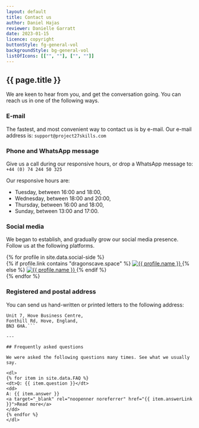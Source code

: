 ```yaml
---
layout: default
title: Contact us
author: Daniel Hajas
reviewer: Danielle Garratt
date: 2023-01-15
licence: copyright
buttonStyle: fg-general-vol
backgroundStyle: bg-general-vol
listOfIcons: [["", ""], ["", ""]]
---
```


## {{ page.title }}

We are keen to hear from you, and get the conversation going.
You can reach us in one of the following ways.

### E-mail

The fastest, and most convenient way to contact us is by e-mail.
Our e-mail address is: `support@project27skills.com`

### Phone and WhatsApp message

Give us a call during our responsive hours, or drop a WhatsApp message to: 
`+44 (0) 74 244 50 325`

Our responsive hours are:

- Tuesday, between 16:00 and 18:00,
- Wednesday, between 18:00 and 20:00,
- Thursday, between 16:00 and 18:00,
- Sunday, between 13:00 and 17:00.

### Social media

We began to establish, and gradually grow our social media presence.
Follow us at the following platforms.

<div class="row">
{% for profile in site.data.social-side %}
<div class="col">
{% if profile.link contains "dragonscave.space" %}
<a target="_blank" rel="me" href="{{ profile.link }}">
<img src="{{ profile.icon | prepend: site.baseurl }}" alt="{{ profile.name }}" class="img-follow-us-new">
</a>
{% else %}
<a target="_blank" rel="noopenner noreferrer" href="{{ profile.link }}">
<img src="{{ profile.icon | prepend: site.baseurl }}" alt="{{ profile.name }}" class="img-follow-us-new">
</a>
{% endif %}
</div>
{% endfor %}
</div>

### Registered and postal address

You can send us hand-written or printed letters to the following address:

```Project27 Consultancy Group C.I.C.,
Unit 7, Hove Business Centre,
Fonthill Rd, Hove, England,
BN3 6HA.```

---

## Frequently asked questions

We were asked the following questions many times. See what we usually say.

<dl>
{% for item in site.data.FAQ %}
<dt>Q: {{ item.question }}</dt>
<dd>
A: {{ item.answer }} 
<a target="_blank" rel="noopenner noreferrer" href="{{ item.answerLink }}">Read more</a>
</dd>
{% endfor %}
</dl>
